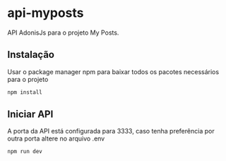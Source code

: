 # api-myposts
API AdonisJs para o projeto My Posts.

## Instalação
Usar o package manager npm para baixar todos os pacotes necessários para o projeto

```bash
npm install
```
## Iniciar API
A porta da API está configurada para 3333, caso tenha preferência por outra porta altere no arquivo .env
```bash
npm run dev
```
